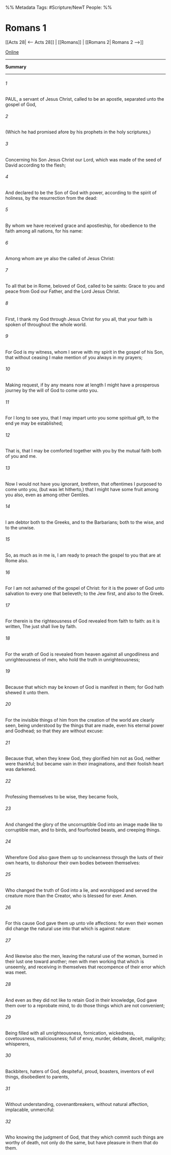 %% Metadata
Tags: #Scripture/NewT
People: 
%%
# Romans 1
[[Acts 28| <-- Acts 28]] | [[Romans]] | [[Romans 2| Romans 2 -->]]

[Online](https://churchofjesuschrist.org/study/scriptures/nt/rom/1?lang=eng)

---
__Summary__



---
###### 1
PAUL, a servant of Jesus Christ, called to be an apostle, separated unto the gospel of God,
###### 2
(Which he had promised afore by his prophets in the holy scriptures,)
###### 3
Concerning his Son Jesus Christ our Lord, which was made of the seed of David according to the flesh;
###### 4
And declared to be the Son of God with power, according to the spirit of holiness, by the resurrection from the dead:
###### 5
By whom we have received grace and apostleship, for obedience to the faith among all nations, for his name:
###### 6
Among whom are ye also the called of Jesus Christ:
###### 7
To all that be in Rome, beloved of God, called to be saints: Grace to you and peace from God our Father, and the Lord Jesus Christ.
###### 8
First, I thank my God through Jesus Christ for you all, that your faith is spoken of throughout the whole world.
###### 9
For God is my witness, whom I serve with my spirit in the gospel of his Son, that without ceasing I make mention of you always in my prayers;
###### 10
Making request, if by any means now at length I might have a prosperous journey by the will of God to come unto you.
###### 11
For I long to see you, that I may impart unto you some spiritual gift, to the end ye may be established;
###### 12
That is, that I may be comforted together with you by the mutual faith both of you and me.
###### 13
Now I would not have you ignorant, brethren, that oftentimes I purposed to come unto you, (but was let hitherto,) that I might have some fruit among you also, even as among other Gentiles.
###### 14
I am debtor both to the Greeks, and to the Barbarians; both to the wise, and to the unwise.
###### 15
So, as much as in me is, I am ready to preach the gospel to you that are at Rome also.
###### 16
For I am not ashamed of the gospel of Christ: for it is the power of God unto salvation to every one that believeth; to the Jew first, and also to the Greek.
###### 17
For therein is the righteousness of God revealed from faith to faith: as it is written, The just shall live by faith.
###### 18
For the wrath of God is revealed from heaven against all ungodliness and unrighteousness of men, who hold the truth in unrighteousness;
###### 19
Because that which may be known of God is manifest in them; for God hath shewed it unto them.
###### 20
For the invisible things of him from the creation of the world are clearly seen, being understood by the things that are made, even his eternal power and Godhead; so that they are without excuse:
###### 21
Because that, when they knew God, they glorified him not as God, neither were thankful; but became vain in their imaginations, and their foolish heart was darkened.
###### 22
Professing themselves to be wise, they became fools,
###### 23
And changed the glory of the uncorruptible God into an image made like to corruptible man, and to birds, and fourfooted beasts, and creeping things.
###### 24
Wherefore God also gave them up to uncleanness through the lusts of their own hearts, to dishonour their own bodies between themselves:
###### 25
Who changed the truth of God into a lie, and worshipped and served the creature more than the Creator, who is blessed for ever. Amen.
###### 26
For this cause God gave them up unto vile affections: for even their women did change the natural use into that which is against nature:
###### 27
And likewise also the men, leaving the natural use of the woman, burned in their lust one toward another; men with men working that which is unseemly, and receiving in themselves that recompence of their error which was meet.
###### 28
And even as they did not like to retain God in their knowledge, God gave them over to a reprobate mind, to do those things which are not convenient;
###### 29
Being filled with all unrighteousness, fornication, wickedness, covetousness, maliciousness; full of envy, murder, debate, deceit, malignity; whisperers,
###### 30
Backbiters, haters of God, despiteful, proud, boasters, inventors of evil things, disobedient to parents,
###### 31
Without understanding, covenantbreakers, without natural affection, implacable, unmerciful:
###### 32
Who knowing the judgment of God, that they which commit such things are worthy of death, not only do the same, but have pleasure in them that do them.



